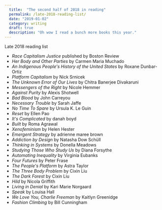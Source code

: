 ```yaml
---
  title:  "The second half of 2018 in reading"
  permalink: /late-2018-reading-list/
  date: "2019-01-02"
  category: writing
  draft: true
  description: "Oh wow I read a bunch more books this year."
---
```


Late 2018 reading list

- _Race Capitalism Justice_ published by Boston Review
- _Her Body and Other Parties_ by Carmen Maria Muchado
- _An Indigenous People's History of the United States_ by Roxane Dunbar-Ortiz
- _Platform Capitalism_ by Nick Srnicek
- _The Unknown Error of Our Lives_ by Chitra Banerjee Divakaruni
- _Messengers of the Right_ by Nicole Hemmer
- _Against Purity_ by Alexis Shotwell
- _Bad Blood_ by John Carreyou
- _Necessary Trouble_ by Sarah Jaffe
- _No Time To Spare_ by Ursula K. Le Guin
- _Reset_ by Ellen Pao
- _It's Complicated_ by danah boyd
- _Built_ by Roma Agrawal
- _Xenofeminism_ by Helen Hester
- _Emergent Strategy_ by adrienne maree brown
- _Addiction by Design_ by Natasha Dow Schüll
- _Thinking in Systems_ by Donella Meadows
- _Studying Those Who Study Us_ by Diana Forsythe
- _Automating Inequality_ by Virginia Eubanks
- _Four Futures_ by Peter Frase
- _The People's Platform_ by Astra Taylor
- _The Three Body Problem_ by Cixin Liu
- _The Dark Forest_ by Cixin Liu
- _Hild_ by Nicola Griffith
- _Living in Denial_ by Kari Marie Norgaard
- _Speak_ by Louisa Hall
- _We Love You, Charlie Freeman_ by Kaitlyn Greenidge
- _Fashion Climbing_ by Bill Cunningham
